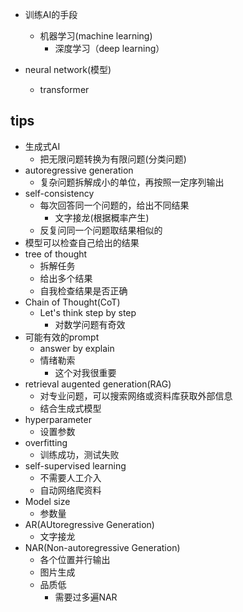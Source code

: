 + 训练AI的手段
    + 机器学习(machine learning)
        + 深度学习（deep learning）

+ neural network(模型)
    + transformer


## tips
+ 生成式AI
    + 把无限问题转换为有限问题(分类问题)
+ autoregressive generation
    + 复杂问题拆解成小的单位，再按照一定序列输出
+ self-consistency
    + 每次回答同一个问题的，给出不同结果
        + 文字接龙(根据概率产生)
    + 反复问同一个问题取结果相似的
+ 模型可以检查自己给出的结果
+ tree of thought
    + 拆解任务
    + 给出多个结果
    + 自我检查结果是否正确
+ Chain of Thought(CoT)
    + Let's think step by step
        + 对数学问题有奇效
+ 可能有效的prompt
    + answer by explain
    + 情绪勒索
        + 这个对我很重要
+ retrieval augented generation(RAG)
    + 对专业问题，可以搜索网络或资料库获取外部信息
    + 结合生成式模型
+ hyperparameter
    + 设置参数
+ overfitting
    + 训练成功，测试失败 
+ self-supervised learning
    + 不需要人工介入
    + 自动网络爬资料
+ Model size
    + 参数量
+ AR(AUtoregressive Generation)
    + 文字接龙
+ NAR(Non-autoregressive Generation)
    + 各个位置并行输出
    + 图片生成
    + 品质低
        + 需要过多遍NAR
